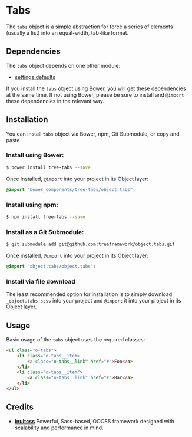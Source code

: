 # Tabs

The `tabs` object is a simple abstraction for force a series of elements
(usually a list) into an equal-width, tab-like format.

## Dependencies

The `tabs` object depends on one other module:

* [settings.defaults](https://github.com/treeframework/settings.defaults)

If you install the `tabs` object using Bower, you will get these dependencies at
the same time. If not using Bower, please be sure to install and `@import` these
dependencies in the relevant way.

## Installation

You can install `tabs` object via Bower, npm, Git Submodule, or copy and paste.

### Install using Bower:

```sh
$ bower install tree-tabs --save
```

Once installed, `@import` into your project in its Object layer:

```scss
@import "bower_components/tree-tabs/object.tabs";
```

### Install using npm:

```sh
$ npm install tree-tabs --save
```

### Install as a Git Submodule:

```sh
$ git submodule add git@github.com:treeframework/object.tabs.git
```

Once installed, `@import` into your project in its Object layer:

```scss
@import "object.tabs/object.tabs";
```

### Install via file download

The least recommended option for installation is to simply download
`_object.tabs.scss` into your project and `@import` it into your project in its
Object layer.

## Usage

Basic usage of the `tabs` object uses the required classes:

```html
<ul class="o-tabs">
    <li class="o-tabs__item>
        <a class="o-tabs__link" href="#">Foo</a>
    </li>
    <li class="o-tabs__item">
        <a class="o-tabs__link" href="#">Bar</a>
    </li>
</ul>
```

## Credits

* **[inuitcss](https://github.com/inuitcss)** Powerful, Sass-based, OOCSS
framework designed with scalability and performance in mind.
